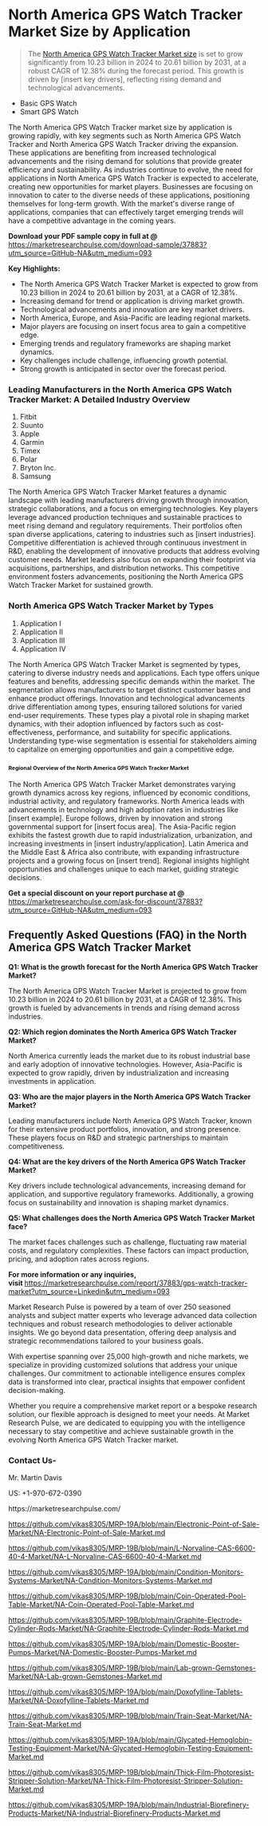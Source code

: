 
<h1>North America GPS Watch Tracker Market&nbsp;Size by Application</h1><blockquote><p>The <a href="https://marketresearchpulse.com/download-sample/37883?utm_source=GitHub-NA&amp;utm_medium=093">North America GPS Watch Tracker Market size</a> is set to grow significantly from 10.23 billion in 2024 to 20.61 billion by 2031, at a robust CAGR of 12.38% during the forecast period. This growth is driven by [insert key drivers], reflecting rising demand and technological advancements.</p></blockquote><ul><li>Basic GPS Watch<li> Smart GPS Watch</li></ul><p>The North America GPS Watch Tracker market size by application is growing rapidly, with key segments such as North America GPS Watch Tracker and North America GPS Watch Tracker driving the expansion. These applications are benefiting from increased technological advancements and the rising demand for solutions that provide greater efficiency and sustainability. As industries continue to evolve, the need for applications in North America GPS Watch Tracker is expected to accelerate, creating new opportunities for market players. Businesses are focusing on innovation to cater to the diverse needs of these applications, positioning themselves for long-term growth. With the market's diverse range of applications, companies that can effectively target emerging trends will have a competitive advantage in the coming years.</p><p><strong>Download your PDF sample copy in full at @ </strong><a href="https://marketresearchpulse.com/download-sample/37883?utm_source=GitHub-NA&amp;utm_medium=093">https://marketresearchpulse.com/download-sample/37883?utm_source=GitHub-NA&amp;utm_medium=093</a></p><p><strong>Key Highlights: </strong></p><ul><li>The North America GPS Watch Tracker Market is expected to grow from 10.23 billion in 2024 to 20.61 billion by 2031, at a CAGR of 12.38%.</li><li>Increasing demand for trend or application is driving market growth.</li><li>Technological advancements and innovation are key market drivers.</li><li>North America, Europe, and Asia-Pacific are leading regional markets.</li><li>Major players are focusing on insert focus area to gain a competitive edge.</li><li>Emerging trends and regulatory frameworks are shaping market dynamics.</li><li>Key challenges include challenge, influencing growth potential.</li><li>Strong growth is anticipated in sector over the forecast period.</li></ul><h3>Leading Manufacturers in the North America GPS Watch Tracker Market: A Detailed Industry Overview</h3><ol><li>Fitbit</li><li>Suunto</li><li>Apple</li><li>Garmin</li><li>Timex</li><li>Polar</li><li>Bryton Inc.</li><li>Samsung</li></ol><div class="flex max-w-full flex-col flex-grow"><div class="min-h-8 text-message flex w-full flex-col items-end gap-2 whitespace-normal break-words [.text-message+&amp;]:mt-5" dir="auto" data-message-author-role="assistant" data-message-id="fd8432e4-4910-450d-b182-61b7bfb0a01f" data-message-model-slug="gpt-4o"><div class="flex w-full flex-col gap-1 empty:hidden first:pt-[3px]"><div class="markdown prose w-full break-words dark:prose-invert light"><p>The North America GPS Watch Tracker Market features a dynamic landscape with leading manufacturers driving growth through innovation, strategic collaborations, and a focus on emerging technologies. Key players leverage advanced production techniques and sustainable practices to meet rising demand and regulatory requirements. Their portfolios often span diverse applications, catering to industries such as [insert industries]. Competitive differentiation is achieved through continuous investment in R&amp;D, enabling the development of innovative products that address evolving customer needs. Market leaders also focus on expanding their footprint via acquisitions, partnerships, and distribution networks. This competitive environment fosters advancements, positioning the North America GPS Watch Tracker Market for sustained growth.</p></div></div></div></div><h3>North America GPS Watch Tracker Market by Types</h3><ol><li>Application I<li> Application II<li> Application III<li> Application IV</li></ol><div class="flex max-w-full flex-col flex-grow"><div class="min-h-8 text-message flex w-full flex-col items-end gap-2 whitespace-normal break-words [.text-message+&amp;]:mt-5" dir="auto" data-message-author-role="assistant" data-message-id="084470be-0bb7-4664-bddf-5156b4f41249" data-message-model-slug="gpt-4o-mini"><div class="flex w-full flex-col gap-1 empty:hidden first:pt-[3px]"><div class="markdown prose w-full break-words dark:prose-invert light"><p>The North America GPS Watch Tracker Market is segmented by types, catering to diverse industry needs and applications. Each type offers unique features and benefits, addressing specific demands within the market. The segmentation allows manufacturers to target distinct customer bases and enhance product offerings. Innovation and technological advancements drive differentiation among types, ensuring tailored solutions for varied end-user requirements. These types play a pivotal role in shaping market dynamics, with their adoption influenced by factors such as cost-effectiveness, performance, and suitability for specific applications. Understanding type-wise segmentation is essential for stakeholders aiming to capitalize on emerging opportunities and gain a competitive edge.</p></div></div></div></div><h3><span style="font-size: 11px;">Regional Overview of the North America GPS Watch Tracker Market</span></h3><div class="flex max-w-full flex-col flex-grow"><div class="min-h-8 text-message flex w-full flex-col items-end gap-2 whitespace-normal break-words [.text-message+&amp;]:mt-5" dir="auto" data-message-author-role="assistant" data-message-id="e9038762-ce64-4e30-91c9-9bd413514231" data-message-model-slug="gpt-4o-mini"><div class="flex w-full flex-col gap-1 empty:hidden first:pt-[3px]"><div class="markdown prose w-full break-words dark:prose-invert light"><p>The North America GPS Watch Tracker Market demonstrates varying growth dynamics across key regions, influenced by economic conditions, industrial activity, and regulatory frameworks. North America leads with advancements in technology and high adoption rates in industries like [insert example]. Europe follows, driven by innovation and strong governmental support for [insert focus area]. The Asia-Pacific region exhibits the fastest growth due to rapid industrialization, urbanization, and increasing investments in [insert industry/application]. Latin America and the Middle East &amp; Africa also contribute, with expanding infrastructure projects and a growing focus on [insert trend]. Regional insights highlight opportunities and challenges unique to each market, guiding strategic decisions.</p></div></div></div></div><p><strong>Get a special discount on your report purchase at @ </strong><a href="https://marketresearchpulse.com/ask-for-discount/37883?utm_source=GitHub-NA&amp;utm_medium=093">https://marketresearchpulse.com/ask-for-discount/37883?utm_source=GitHub-NA&amp;utm_medium=093</a></p><h2>Frequently Asked Questions (FAQ) in the North America GPS Watch Tracker Market</h2><p><strong>Q1: What is the growth forecast for the North America GPS Watch Tracker Market?</strong></p><p>The North America GPS Watch Tracker Market is projected to grow from 10.23 billion in 2024 to 20.61 billion by 2031, at a CAGR of 12.38%. This growth is fueled by advancements in trends and rising demand across industries.</p><p><strong>Q2: Which region dominates the North America GPS Watch Tracker Market?</strong></p><p>North America currently leads the market due to its robust industrial base and early adoption of innovative technologies. However, Asia-Pacific is expected to grow rapidly, driven by industrialization and increasing investments in application.</p><p><strong>Q3: Who are the major players in the North America GPS Watch Tracker Market?</strong></p><p>Leading manufacturers include North America GPS Watch Tracker, known for their extensive product portfolios, innovation, and strong presence. These players focus on R&amp;D and strategic partnerships to maintain competitiveness.</p><p><strong>Q4: What are the key drivers of the North America GPS Watch Tracker Market?</strong></p><p>Key drivers include technological advancements, increasing demand for application, and supportive regulatory frameworks. Additionally, a growing focus on sustainability and innovation is shaping market dynamics.</p><p><strong>Q5: What challenges does the North America GPS Watch Tracker Market face?</strong></p><p>The market faces challenges such as challenge, fluctuating raw material costs, and regulatory complexities. These factors can impact production, pricing, and adoption rates across regions.</p><p><strong>For more information or any inquiries, visit&nbsp;</strong><a href="https://marketresearchpulse.com/report/37883/gps-watch-tracker-market?utm_source=Linkedin&utm_medium=093">https://marketresearchpulse.com/report/37883/gps-watch-tracker-market?utm_source=Linkedin&utm_medium=093</a></p><p>Market Research Pulse is powered by a team of over 250 seasoned analysts and subject matter experts who leverage advanced data collection techniques and robust research methodologies to deliver actionable insights. We go beyond data presentation, offering deep analysis and strategic recommendations tailored to your business goals.</p><p>With expertise spanning over 25,000 high-growth and niche markets, we specialize in providing customized solutions that address your unique challenges. Our commitment to actionable intelligence ensures complex data is transformed into clear, practical insights that empower confident decision-making.</p><p>Whether you require a comprehensive market report or a bespoke research solution, our flexible approach is designed to meet your needs. At Market Research Pulse, we are dedicated to equipping you with the intelligence necessary to stay competitive and achieve sustainable growth in the evolving North America GPS Watch Tracker market.</p><h3><strong>Contact Us-</strong></h3><p>Mr. Martin Davis</p><p>US: +1-970-672-0390</p><p>https://marketresearchpulse.com/</p><p><a href="https://github.com/vikas8305/MRP-19A/blob/main/Electronic-Point-of-Sale-Market/NA-Electronic-Point-of-Sale-Market.md">https://github.com/vikas8305/MRP-19A/blob/main/Electronic-Point-of-Sale-Market/NA-Electronic-Point-of-Sale-Market.md</a></p><p><a href="https://github.com/vikas8305/MRP-19B/blob/main/L-Norvaline-CAS-6600-40-4-Market/NA-L-Norvaline-CAS-6600-40-4-Market.md">https://github.com/vikas8305/MRP-19B/blob/main/L-Norvaline-CAS-6600-40-4-Market/NA-L-Norvaline-CAS-6600-40-4-Market.md</a></p><p><a href="https://github.com/vikas8305/MRP-19A/blob/main/Condition-Monitors-Systems-Market/NA-Condition-Monitors-Systems-Market.md">https://github.com/vikas8305/MRP-19A/blob/main/Condition-Monitors-Systems-Market/NA-Condition-Monitors-Systems-Market.md</a></p><p><a href="https://github.com/vikas8305/MRP-19B/blob/main/Coin-Operated-Pool-Table-Market/NA-Coin-Operated-Pool-Table-Market.md">https://github.com/vikas8305/MRP-19B/blob/main/Coin-Operated-Pool-Table-Market/NA-Coin-Operated-Pool-Table-Market.md</a></p><p><a href="https://github.com/vikas8305/MRP-19B/blob/main/Graphite-Electrode-Cylinder-Rods-Market/NA-Graphite-Electrode-Cylinder-Rods-Market.md">https://github.com/vikas8305/MRP-19B/blob/main/Graphite-Electrode-Cylinder-Rods-Market/NA-Graphite-Electrode-Cylinder-Rods-Market.md</a></p><p><a href="https://github.com/vikas8305/MRP-19A/blob/main/Domestic-Booster-Pumps-Market/NA-Domestic-Booster-Pumps-Market.md">https://github.com/vikas8305/MRP-19A/blob/main/Domestic-Booster-Pumps-Market/NA-Domestic-Booster-Pumps-Market.md</a></p><p><a href="https://github.com/vikas8305/MRP-19B/blob/main/Lab-grown-Gemstones-Market/NA-Lab-grown-Gemstones-Market.md">https://github.com/vikas8305/MRP-19B/blob/main/Lab-grown-Gemstones-Market/NA-Lab-grown-Gemstones-Market.md</a></p><p><a href="https://github.com/vikas8305/MRP-19A/blob/main/Doxofylline-Tablets-Market/NA-Doxofylline-Tablets-Market.md">https://github.com/vikas8305/MRP-19A/blob/main/Doxofylline-Tablets-Market/NA-Doxofylline-Tablets-Market.md</a></p><p><a href="https://github.com/vikas8305/MRP-19B/blob/main/Train-Seat-Market/NA-Train-Seat-Market.md">https://github.com/vikas8305/MRP-19B/blob/main/Train-Seat-Market/NA-Train-Seat-Market.md</a></p><p><a href="https://github.com/vikas8305/MRP-19A/blob/main/Glycated-Hemoglobin-Testing-Equipment-Market/NA-Glycated-Hemoglobin-Testing-Equipment-Market.md">https://github.com/vikas8305/MRP-19A/blob/main/Glycated-Hemoglobin-Testing-Equipment-Market/NA-Glycated-Hemoglobin-Testing-Equipment-Market.md</a></p><p><a href="https://github.com/vikas8305/MRP-19B/blob/main/Thick-Film-Photoresist-Stripper-Solution-Market/NA-Thick-Film-Photoresist-Stripper-Solution-Market.md">https://github.com/vikas8305/MRP-19B/blob/main/Thick-Film-Photoresist-Stripper-Solution-Market/NA-Thick-Film-Photoresist-Stripper-Solution-Market.md</a></p><p><a href="https://github.com/vikas8305/MRP-19A/blob/main/Industrial-Biorefinery-Products-Market/NA-Industrial-Biorefinery-Products-Market.md">https://github.com/vikas8305/MRP-19A/blob/main/Industrial-Biorefinery-Products-Market/NA-Industrial-Biorefinery-Products-Market.md</a></p>
